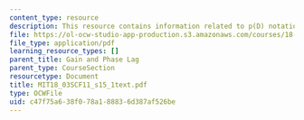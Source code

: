 ```yaml
---
content_type: resource
description: This resource contains information related to p(D) notation.
file: https://ol-ocw-studio-app-production.s3.amazonaws.com/courses/18-03sc-differential-equations-fall-2011/c47f75a638f078a188836d387af526be_MIT18_03SCF11_s15_1text.pdf
file_type: application/pdf
learning_resource_types: []
parent_title: Gain and Phase Lag
parent_type: CourseSection
resourcetype: Document
title: MIT18_03SCF11_s15_1text.pdf
type: OCWFile
uid: c47f75a6-38f0-78a1-8883-6d387af526be
---
```

